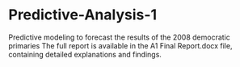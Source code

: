 # Predictive-Analysis-1
Predictive modeling to forecast the results of the 2008 democratic primaries
The full report is available in the A1 Final Report.docx file, containing detailed explanations and findings.
